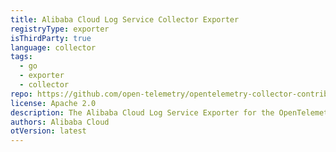 ```yaml
---
title: Alibaba Cloud Log Service Collector Exporter
registryType: exporter
isThirdParty: true
language: collector
tags:
  - go
  - exporter
  - collector
repo: https://github.com/open-telemetry/opentelemetry-collector-contrib/tree/main/exporter/alibabacloudlogserviceexporter
license: Apache 2.0
description: The Alibaba Cloud Log Service Exporter for the OpenTelemetry Collector.
authors: Alibaba Cloud
otVersion: latest
---
```

